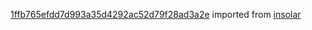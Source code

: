 [1ffb765efdd7d993a35d4292ac52d79f28ad3a2e](https://github.com/insolar/insolar/commit/1ffb765efdd7d993a35d4292ac52d79f28ad3a2e) imported from [insolar](https://github.com/insolar/insolar)
